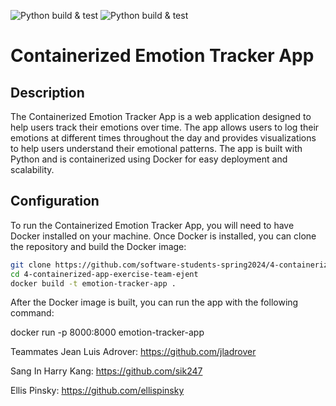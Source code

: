![Python build & test](https://github.com/software-students-spring2024/4-containerized-app-exercise-team-ejent/actions/workflows/ml.yml/badge.svg)
![Python build & test](https://github.com/software-students-spring2024/4-containerized-app-exercise-team-ejent/actions/workflows/main.yml/badge.svg)

# Containerized Emotion Tracker App

## Description

The Containerized Emotion Tracker App is a web application designed to help users track their emotions over time. The app allows users to log their emotions at different times throughout the day and provides visualizations to help users understand their emotional patterns. The app is built with Python and is containerized using Docker for easy deployment and scalability.

## Configuration

To run the Containerized Emotion Tracker App, you will need to have Docker installed on your machine. Once Docker is installed, you can clone the repository and build the Docker image:

```bash
git clone https://github.com/software-students-spring2024/4-containerized-app-exercise-team-ejent.git
cd 4-containerized-app-exercise-team-ejent
docker build -t emotion-tracker-app .

```

After the Docker image is built, you can run the app with the following command:


docker run -p 8000:8000 emotion-tracker-app


Teammates
Jean Luis Adrover: https://github.com/jladrover

Sang In Harry Kang: https://github.com/sik247

Ellis Pinsky: https://github.com/ellispinsky


